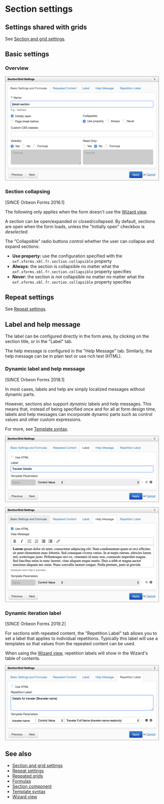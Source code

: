 # Section settings

## Settings shared with grids

See [Section and grid settings](container-settings.md).

## Basic settings

### Overview

![](images/section-settings.png)

### Section collapsing

\[SINCE Orbeon Forms 2016.1\]

The following only applies when the form doesn't use the [Wizard view](/form-runner/feature/wizard-view.md).

A section can be open/expanded or closed/collapsed. By default, sections are open when the form loads, unless the "Initially open" checkbox is *deselected*.

The "Collapsible" radio buttons control whether the user can collapse and expand sections:

- __Use property:__ use  the configuration specified with the `oxf.xforms.xbl.fr.section.collapsible` property
- __Always:__ the section is collapsible no matter what the `oxf.xforms.xbl.fr.section.collapsible` property specifies
- __Never:__ the section is not collapsible no matter no matter what the `oxf.xforms.xbl.fr.section.collapsible` property specifies

## Repeat settings

See [Repeat settings](repeat-settings.md).

## Label and help message

The label can be configured directly in the form area, by clicking on the section title, or in the "Label" tab.

The help message is configured in the "Help Message" tab. Similarly, the help message can be in plain text or use rich text (HTML). 

### Dynamic label and help message

[SINCE Orbeon Forms 2018.1]

In most cases, labels and help are simply localized messages without dynamic parts.

However, sections also support *dynamic* labels and help messages. This means that, instead of being specified once and for all at form design time, labels and help messages can incorporate dynamic parts such as control values and other custom expressions.

For more, see [Template syntax](template-syntax.md).

![](images/section-settings-label.png)

![](images/section-settings-help.png)

### Dynamic iteration label

[SINCE Orbeon Forms 2019.2]

For sections with repeated content, the "Repetition Label" tab allows you to set a label that applies to individual repetitions. Typically this label will use a templates so that values from the repeated content can be used.

When using the [Wizard view](/form-runner/feature/wizard-view.md), repetition labels will show in the Wizard's table of contents.

![](images/section-settings-repetition-label.png)

## See also

- [Section and grid settings](container-settings.md)
- [Repeat settings](repeat-settings.md)
- [Repeated grids](repeated-grids.md)
- [Formulas](formulas.md)
- [Section component](/form-runner/component/section.md)
- [Template syntax](template-syntax.md)
- [Wizard view](/form-runner/feature/wizard-view.md)
